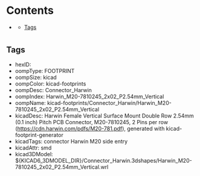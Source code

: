 



Contents
========

* [](#)
	* [Tags](#tags)

# 

## Tags

- hexID: 
- oompType: FOOTPRINT
- oompSize: kicad
- oompColor: kicad-footprints
- oompDesc: Connector_Harwin
- oompIndex: Harwin_M20-7810245_2x02_P2.54mm_Vertical
- oompName: kicad-footprints/Connector_Harwin/Harwin_M20-7810245_2x02_P2.54mm_Vertical
- kicadDesc: Harwin Female Vertical Surface Mount Double Row 2.54mm (0.1 inch) Pitch PCB Connector, M20-7810245, 2 Pins per row (https://cdn.harwin.com/pdfs/M20-781.pdf), generated with kicad-footprint-generator
- kicadTags: connector Harwin M20 side entry
- kicadAttr: smd
- kicad3DModel: ${KICAD6_3DMODEL_DIR}/Connector_Harwin.3dshapes/Harwin_M20-7810245_2x02_P2.54mm_Vertical.wrl
